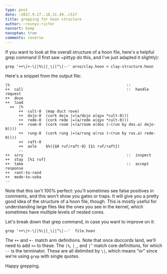 ```yaml
---
type: post
date: ~2017.9.27..16.31.49..c51f
title: grepping for hoon structure
author: ~rovnys-ricfer
navsort: bump
navuptwo: true
comments: reverse
---
```


If you want to look at the overall structure of a hoon file, here's a helpful grep command (I first saw ~pittyp do this, and I've just adapted it slightly):
```
grep '++\|+-\||%\||_\||^\|--' arvo/clay.hoon > clay-structure.hoon
```
Here's a snippet from the output file:
```
|%                                                    ::
++  call                                              ::  handle request
++  doze
++  load
  =>  |%
      ++  cult-0  (map duct rove)
      ++  dojo-0  (cork dojo |=(a/dojo a(qyx *cult-0)))
      ++  rede-0  (cork rede |=(a/rede a(qyx *cult-0)))
      ++  room-0  (cork room |=(a/room a(dos (~(run by dos.a) dojo-0))))
      ++  rung-0  (cork rung |=(a/rung a(rus (~(run by rus.a) rede-0))))
      ++  raft-0  
      ++  axle    $%({$0 ruf/raft-0} {$1 ruf/raft})
      -- 
++  scry                                              ::  inspect
++  stay  [%1 ruf]
++  take                                              ::  accept response
++  rant-to-rand
++  mode-to-soba
--
```

Note that this isn't 100% perfect: you'll sometimes see false positives in comments, and this won't show you gates or traps. It will give you a pretty good idea of the structure of a hoon file, though. This is mostly useful for understanding large files like the ones you see in the kernel, which sometimes have multiple levels of nested cores.

Let's break down that grep command, in case you want to improve on it:
```
grep '++\|+-\||%\||_\||^\|--'  file.hoon
```
The `++` and `+-` match arm definitions. Note that once doccords land, we'll need to add `+=` to these. The `|%`, `|_`, and `|^` match core definitions, for which `--` is the terminator. These are all delimited by `\|`, which means "or" since we're using `grep` with single quotes.

Happy grepping.